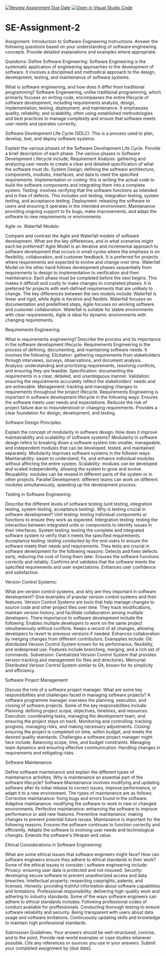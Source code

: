 [![Review Assignment Due Date](https://classroom.github.com/assets/deadline-readme-button-24ddc0f5d75046c5622901739e7c5dd533143b0c8e959d652212380cedb1ea36.svg)](https://classroom.github.com/a/-ucQIGTc)
[![Open in Visual Studio Code](https://classroom.github.com/assets/open-in-vscode-718a45dd9cf7e7f842a935f5ebbe5719a5e09af4491e668f4dbf3b35d5cca122.svg)](https://classroom.github.com/online_ide?assignment_repo_id=15223497&assignment_repo_type=AssignmentRepo)
# SE-Assignment-2
Assignment: Introduction to Software Engineering
Instructions:
Answer the following questions based on your understanding of software engineering concepts. Provide detailed explanations and examples where appropriate.

Questions:
Define Software Engineering:
Software Engineering is the systematic application of engineering approaches to the development of software. It involves a disciplined and methodical approach to the design, development, testing, and maintenance of software systems.

What is software engineering, and how does it differ from traditional programming?
Software Engeneering, unlike traditional programming, which primarily focuses on writing code, encompasses the entire lifecycle of software development, including requirements analysis, design, implementation, testing, deployment, and maintenance. It emphasizes quality, reliability, and scalability, often using established methodologies and best practices to manage complexity and ensure that software meets user needs and operates correctly.

Software Development Life Cycle (SDLC):
This is a process used to plan, develop, test, and deploy software systems.

Explain the various phases of the Software Development Life Cycle. Provide a brief description of each phase.
The various phases in Software Development Lifecycle include;
 Requirement Analysis: gathering and analyzing user needs to create a clear and detailed specification of what the software must do.
 System Design: defining the software architecture, components, modules, interfaces, and data to meet the specified requirements.
 Implementation or coding: this is writing the actual code to build the software components and integrating them into a complete system.
 Testing: involves verifying that the software functions as intended and is free of defects. This includes unit testing, integration testing, system testing, and acceptance testing.
 Deployment: releasing the software to users and ensuring it operates in the intended environment.
 Maintanance: providing ongoing support to fix bugs, make improvements, and adapt the software to new requirements or environments.

Agile vs. Waterfall Models:

Compare and contrast the Agile and Waterfall models of software development. What are the key differences, and in what scenarios might each be preferred?
Agile Model is an iterative and incremental approach to software development that occurs in small cycles where the emphasis is on flexibility, collaboration, and customer feedback. It is preferred for projects where requirements are expected to evolve and change over time.
Waterfall Model on the other hand follows development phases sequentially from requirements to design to implementation to verification and then maintenance. Each phase must be completed before the next begins. This makes it difficult and costly to make changes to completed phases. It is preferred for projects with well-defined requirements that are unlikely to change.
The key differences between the two models include:
 Waterfall is linear and rigid, while Agile is iterative and flexible.
 Waterfall focuses on documentation and predefined steps, Agile focuses on working software and customer collaboration.
 Waterfall is suitable for stable environments with clear requirements, Agile is ideal for dynamic environments with changing requirements.

Requirements Engineering:

What is requirements engineering? Describe the process and its importance in the software development lifecycle.
Requirements Engineering is the process of defining, documenting, and maintaining software needs. It involves the following:
 Elicitation: gathering requirements from stakeholders through interviews, surveys, observations, and document analysis.
 Analysis: understanding and prioritizing requirements, resolving conflicts, and ensuring they are feasible.
 Specification: documenting the requirements in a clear, detailed, and unambiguous manner.
 Validation: ensuring the requirements accurately reflect the stakeholders' needs and are achievable.
 Management: tracking and managing changes to requirements throughout the project lifecycle.
Requirements Engineering is important in software development lifecycle in the following ways:
 Ensures the software meets user needs and expectations.
 Reduces the risk of project failure due to misunderstood or changing requirements.
 Provides a clear foundation for design, development, and testing.

Software Design Principles:

Explain the concept of modularity in software design. How does it improve maintainability and scalability of software systems?
Modularity in software design refers to breaking down a software system into smaller, manageable, and independent modules that can be developed, tested, and maintained separately.
Modularity improves software systems in the followin ways:
 Maintanability: easier to understand, fix, and enhance individual modules without affecting the entire system.
 Scalability: modules can be developed and scaled independently, allowing the system to grow and evolve.
 Reusability: modules can be reused in different parts of the system or in other projects.
 Parallel Development: different teams can work on different modules simultaneously, speeding up the development process.

Testing in Software Engineering:

Describe the different levels of software testing (unit testing, integration testing, system testing, acceptance testing). Why is testing crucial in software development?
Unit testing: testing individual components or functions to ensure they work as expected.
Intergration testing: testing the interaction between integrated units or components to identify issues in their interfaces.
System testing: testing the complete and integrated software system to verify that it meets the specified requirements.
Acceptance testing: testing conducted by the end users to ensure the software meets their needs and requirements.
Thes tests are crucial in software development for the following reasons:
 Detects and fixes defects early, reducing the cost of fixing them later.
 Ensures the software functions correctly and reliably.
 Confirms and validates that the software meets the specified requirements and user expectations.
 Enhances user confidence and satisfaction.

Version Control Systems:

What are version control systems, and why are they important in software development? Give examples of popular version control systems and their features.
Version Control Systems are tools that help manage changes to source code and other project files over time. They track modifications, maintain version history, and facilitate collaboration among multiple developers.
There importance to software development include the following:
 Enables multiple developers to work on the same project simultaneously without conflicts.
 Keeps a record of all changes, allowing developers to revert to previous versions if needed.
 Enhances collaboration by merging changes from different contributors.
Exampples include:
 Git: distributed Version Control System known for its performance, flexibility, and widespread use. Features include branching, merging, and a rich set of commands.
 Subversion: Centralized Version Control System that provides version tracking and management for files and directories.
 Mercurial: Distributed Version Control System similar to Git, known for its simplicity and efficiency. 

Software Project Management:

Discuss the role of a software project manager. What are some key responsibilities and challenges faced in managing software projects?
A software programme manager oversees the planning, execution, and closing of software projects.
Some of the key responsibilities include:
 Planning: defining project scope, objectives, timelines, and resources.
 Execution: coordinating tasks, managing the development team, and ensuring the project stays on track.
 Monitoring and controlling: tracking progress, managing risks, and making necessary adjustments.
 Closing: ensuring the project is completed on time, within budget, and meets the desired quality standards.
Challenges a software project manager might face include:
 Balancing scope, time, and budget constraints.
 Managing team dynamics and ensuring effective communication.
 Handling changes in requirements and mitigating risks.

Software Maintenance:

Define software maintenance and explain the different types of maintenance activities. Why is maintenance an essential part of the software lifecycle?
Software Maintainance involves modifying and updating software after its initial release to correct issues, improve performance, or adapt it to a new environment. The types of maintanance are as follows:
 Corrective maintanance: fixing bugs and errors found in the software.
 Adaptive maintanance: modifying the software to work in new or changed environments.
 Perfective maintanance: enhancing the software to improve performance or add new features.
 Preventive maintanance: making changes to prevent potential future issues.
Maintanance is important for the following reasons:
 Ensures the software continues to function correctly and efficiently.
 Adapts the software to evolving user needs and technological changes.
 Extends the software's lifespan and value.

Ethical Considerations in Software Engineering:

What are some ethical issues that software engineers might face? How can software engineers ensure they adhere to ethical standards in their work?
Some of the ethical issues to consider i software engineering include:
 Privacy: ensuring user data is protected and not misused.
 Security: developing secure software to prevent unauthorized access and data breaches.
 Intellectual property: respecting copyrights, patents, and licenses.
 Honesty: providing truthful information about software capabilities and limitations.
 Professional responsibility: delivering high-quality work and adhering to industry standards.
Some of the ways software engineers can adhere to ethical standards includes:
 Following professional codes of conduct available for proffessionals.
 Conducting thorough testing to ensure software reliability and security.
 Being transparent with users about data usage and software limitations.
 Continuously updating skills and knowledge to maintain high professional standards.

Submission Guidelines:
Your answers should be well-structured, concise, and to the point.
Provide real-world examples or case studies wherever possible.
Cite any references or sources you use in your answers.
Submit your completed assignment by [due date].
